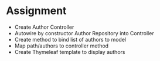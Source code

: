 # Assignment
* Create Author Controller
* Autowire by constructor Author Repository into Controller
* Create method to bind list of authors to model
* Map path/authors to controller method
* Create Thymeleaf template to display authors
